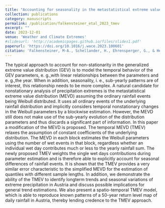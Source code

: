 ```yaml
---
title: "Accounting for seasonality in the metastatistical extreme value distribution"
collection: publications
category: manuscripts
permalink: /publication/falkensteiner_etal_2023_tmev
excerpt: ""
date: 2023-12-01
venue: 'Weather and Climate Extremes'
#slidesurl: 'http://academicpages.github.io/files/slides1.pdf'
paperurl: 'https://doi.org/10.1016/j.wace.2023.100601'
citation: 'Falkensteiner, M-A., Schellander, H., Ehrensperger, G., & Hell, T. (2023). &quot;Accounting for seasonality in the metastatistical extreme value distribution.&quot; <i>Weather and Climate Extremes, Volume 42, December 2023, 100601.</i>.'
---
```


The typical approach to account for non-stationarity in the generalized extreme value distribution (GEV) is to model the temporal behavior of the GEV parameters, e. g.,with linear relationships between the parameters and e. g.,the year. When in addition, seasonality, i. e., sub-yearly patterns are of interest, this relationship needs to be more complex. A natural candidate for nonstationary analysis of precipitation extremes is the metastatistical extreme value distribution (MEVD) assuming the ordinary rainfall events being Weibull distributed. It uses all ordinary events of the underlying rainfall distribution and implicitly considers temporal nonstationary changes in the Weibull parameters by a blockwise estimation. However, the MEVD still does not make use of the sub-yearly evolution of the distribution parameters and thus discards a significant part of information. In this paper a modification of the MEVD is proposed. The temporal MEVD (TMEV) relaxes the assumption of constant coefficients of the underlying distribution. The MEVD in each block estimates the Weibull parameters using the number of wet events in that block, regardless whether an individual wet day contributes much or less to the yearly rainfall sum. The newly proposed TMEV weights the single wet days contributions during parameter estimation and is therefore able to explicitly account for seasonal differences of rainfall events. It is shown that the TMEV provides a very similar error characteristic to the simplified MEVD for the estimation of quantiles with different sample lengths. In addition, we demonstrate the ability of the TMEV to identify longterm trends and seasonal variations of extreme precipitation in Austria and discuss possible implications for general trend estimations. We also present a spatio-temporal TMEV model, which is able to reproduce known patterns of a 50-year return level map of daily rainfall in Austria, thereby lending credence to the TMEV approach.